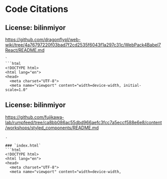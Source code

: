 # Code Citations

## License: bilinmiyor
https://github.com/dragonflypl/web-wiki/tree/4a76797220f03bad7f2cd2535f6043f1a297c31c/WebPack4Babel7React/README.md

```
`
```html
<!DOCTYPE html>
<html lang="en">
<head>
  <meta charset="UTF-8">
  <meta name="viewport" content="width=device-width, initial-scale=1.0"
```


## License: bilinmiyor
https://github.com/fujikawa-lab/rumpfeed/tree/ca8bb086ac55dbd966aefc3fcc7a5eccf588e6e8/content/workshops/styled_components/README.md

```
.

### `index.html`
```html
<!DOCTYPE html>
<html lang="en">
<head>
  <meta charset="UTF-8">
  <meta name="viewport" content="width=device-width,
```

